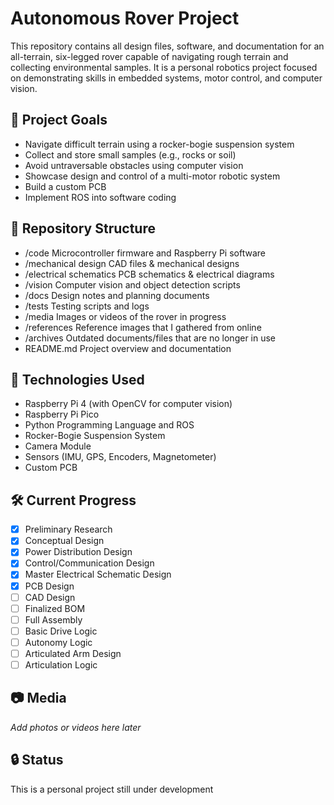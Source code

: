 
# Autonomous Rover Project

This repository contains all design files, software, and documentation for an all-terrain, six-legged rover capable of navigating rough terrain and collecting environmental samples. It is a personal robotics project focused on demonstrating skills in embedded systems, motor control, and computer vision.

## 🚀 Project Goals

- Navigate difficult terrain using a rocker-bogie suspension system
- Collect and store small samples (e.g., rocks or soil)
- Avoid untraversable obstacles using computer vision
- Showcase design and control of a multi-motor robotic system
- Build a custom PCB
- Implement ROS into software coding

## 📁 Repository Structure

- /code                       Microcontroller firmware and Raspberry Pi software  
- /mechanical design          CAD files & mechanical designs
- /electrical schematics      PCB schematics & electrical diagrams
- /vision                     Computer vision and object detection scripts  
- /docs                       Design notes and planning documents 
- /tests                      Testing scripts and logs  
- /media                      Images or videos of the rover in progress
- /references                 Reference images that I gathered from online
- /archives                   Outdated documents/files that are no longer in use
- README.md                   Project overview and documentation  

## 🧰 Technologies Used

- Raspberry Pi 4 (with OpenCV for computer vision)
- Raspberry Pi Pico
- Python Programming Language and ROS
- Rocker-Bogie Suspension System
- Camera Module
- Sensors (IMU, GPS, Encoders, Magnetometer)
- Custom PCB

## 🛠️ Current Progress

- [x] Preliminary Research
- [x] Conceptual Design
- [x] Power Distribution Design
- [x] Control/Communication Design
- [x] Master Electrical Schematic Design
- [x] PCB Design
- [ ] CAD Design
- [ ] Finalized BOM
- [ ] Full Assembly
- [ ] Basic Drive Logic
- [ ] Autonomy Logic
- [ ] Articulated Arm Design
- [ ] Articulation Logic 

## 📷 Media

*Add photos or videos here later*

## 🔒 Status

This is a personal project still under development
